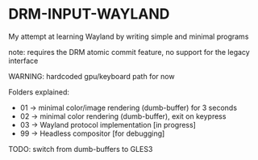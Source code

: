 # DRM-INPUT-WAYLAND
My attempt at learning Wayland by writing simple and minimal programs

note: requires the DRM atomic commit feature, no support for the legacy interface

WARNING: hardcoded gpu/keyboard path for now

Folders explained:
* 01 -> minimal color/image rendering (dumb-buffer) for 3 seconds
* 02 -> minimal color rendering (dumb-buffer), exit on keypress
* 03 -> Wayland protocol implementation [in progress]
* 99 -> Headless compositor [for debugging]

TODO: switch from dumb-buffers to GLES3
